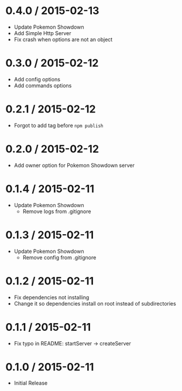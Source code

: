 0.4.0 / 2015-02-13
==================

  * Update Pokemon Showdown
  * Add Simple Http Server
  * Fix crash when options are not an object

0.3.0 / 2015-02-12
==================

  * Add config options
  * Add commands options

0.2.1 / 2015-02-12
==================

  * Forgot to add tag before `npm publish`

0.2.0 / 2015-02-12
==================

  * Add owner option for Pokemon Showdown server

0.1.4 / 2015-02-11
==================

  * Update Pokemon Showdown
    - Remove logs from .gitignore

0.1.3 / 2015-02-11
==================

  * Update Pokemon Showdown
    - Remove config from .gitignore

0.1.2 / 2015-02-11
==================

  * Fix dependencies not installing
  * Change it so dependencies install on root instead of subdirectories

0.1.1 / 2015-02-11
==================

  * Fix typo in README: startServer -> createServer

0.1.0 / 2015-02-11
==================

  * Initial Release
